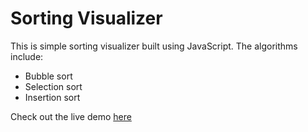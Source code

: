 # Sorting Visualizer

This is simple sorting visualizer built using JavaScript. The algorithms include:

- Bubble sort
- Selection sort
- Insertion sort

Check out the live demo [here](https://prtvi.github.io/sorting-visualizer/)
